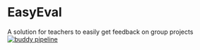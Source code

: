# EasyEval
A solution for teachers to easily get feedback on group projects
[![buddy pipeline](https://app.buddy.works/eudds/easyeval/pipelines/pipeline/133825/badge.svg?token=e28af04eb1f9d968cf21352d94e9731db996b578c0981ba618a068049ebd33d8 "buddy pipeline")](https://app.buddy.works/eudds/easyeval/pipelines/pipeline/133825)
